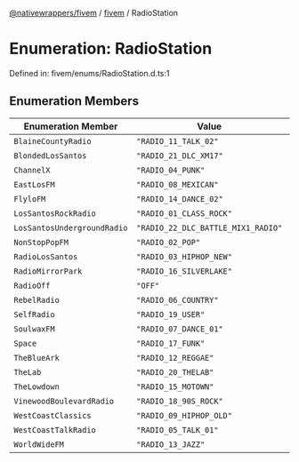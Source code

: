 [@nativewrappers/fivem](../../README.md) / [fivem](../README.md) / RadioStation

# Enumeration: RadioStation

Defined in: fivem/enums/RadioStation.d.ts:1

## Enumeration Members

| Enumeration Member | Value | Defined in |
| ------ | ------ | ------ |
| <a id="blainecountyradio"></a> `BlaineCountyRadio` | `"RADIO_11_TALK_02"` | fivem/enums/RadioStation.d.ts:11 |
| <a id="blondedlossantos"></a> `BlondedLosSantos` | `"RADIO_21_DLC_XM17"` | fivem/enums/RadioStation.d.ts:21 |
| <a id="channelx"></a> `ChannelX` | `"RADIO_04_PUNK"` | fivem/enums/RadioStation.d.ts:5 |
| <a id="eastlosfm"></a> `EastLosFM` | `"RADIO_08_MEXICAN"` | fivem/enums/RadioStation.d.ts:9 |
| <a id="flylofm"></a> `FlyloFM` | `"RADIO_14_DANCE_02"` | fivem/enums/RadioStation.d.ts:14 |
| <a id="lossantosrockradio"></a> `LosSantosRockRadio` | `"RADIO_01_CLASS_ROCK"` | fivem/enums/RadioStation.d.ts:2 |
| <a id="lossantosundergroundradio"></a> `LosSantosUndergroundRadio` | `"RADIO_22_DLC_BATTLE_MIX1_RADIO"` | fivem/enums/RadioStation.d.ts:22 |
| <a id="nonstoppopfm"></a> `NonStopPopFM` | `"RADIO_02_POP"` | fivem/enums/RadioStation.d.ts:3 |
| <a id="radiolossantos"></a> `RadioLosSantos` | `"RADIO_03_HIPHOP_NEW"` | fivem/enums/RadioStation.d.ts:4 |
| <a id="radiomirrorpark"></a> `RadioMirrorPark` | `"RADIO_16_SILVERLAKE"` | fivem/enums/RadioStation.d.ts:16 |
| <a id="radiooff"></a> `RadioOff` | `"OFF"` | fivem/enums/RadioStation.d.ts:23 |
| <a id="rebelradio"></a> `RebelRadio` | `"RADIO_06_COUNTRY"` | fivem/enums/RadioStation.d.ts:7 |
| <a id="selfradio"></a> `SelfRadio` | `"RADIO_19_USER"` | fivem/enums/RadioStation.d.ts:19 |
| <a id="soulwaxfm"></a> `SoulwaxFM` | `"RADIO_07_DANCE_01"` | fivem/enums/RadioStation.d.ts:8 |
| <a id="space"></a> `Space` | `"RADIO_17_FUNK"` | fivem/enums/RadioStation.d.ts:17 |
| <a id="theblueark"></a> `TheBlueArk` | `"RADIO_12_REGGAE"` | fivem/enums/RadioStation.d.ts:12 |
| <a id="thelab"></a> `TheLab` | `"RADIO_20_THELAB"` | fivem/enums/RadioStation.d.ts:20 |
| <a id="thelowdown"></a> `TheLowdown` | `"RADIO_15_MOTOWN"` | fivem/enums/RadioStation.d.ts:15 |
| <a id="vinewoodboulevardradio"></a> `VinewoodBoulevardRadio` | `"RADIO_18_90S_ROCK"` | fivem/enums/RadioStation.d.ts:18 |
| <a id="westcoastclassics"></a> `WestCoastClassics` | `"RADIO_09_HIPHOP_OLD"` | fivem/enums/RadioStation.d.ts:10 |
| <a id="westcoasttalkradio"></a> `WestCoastTalkRadio` | `"RADIO_05_TALK_01"` | fivem/enums/RadioStation.d.ts:6 |
| <a id="worldwidefm"></a> `WorldWideFM` | `"RADIO_13_JAZZ"` | fivem/enums/RadioStation.d.ts:13 |
